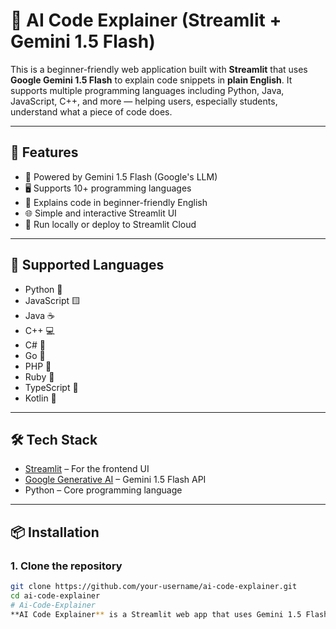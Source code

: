 # 🤖 AI Code Explainer (Streamlit + Gemini 1.5 Flash)

This is a beginner-friendly web application built with **Streamlit** that uses **Google Gemini 1.5 Flash** to explain code snippets in **plain English**. It supports multiple programming languages including Python, Java, JavaScript, C++, and more — helping users, especially students, understand what a piece of code does.

---

## 📌 Features

- 🧠 Powered by Gemini 1.5 Flash (Google's LLM)
- 🖥️ Supports 10+ programming languages
- 💬 Explains code in beginner-friendly English
- 🌐 Simple and interactive Streamlit UI
- 📱 Run locally or deploy to Streamlit Cloud

---

## 🚀 Supported Languages

- Python 🐍
- JavaScript 🟨
- Java ☕
- C++ 💻
- C# 🎯
- Go 🐹
- PHP 🐘
- Ruby 💎
- TypeScript 🧩
- Kotlin 📱

---

## 🛠️ Tech Stack

- [Streamlit](https://streamlit.io/) – For the frontend UI
- [Google Generative AI](https://ai.google.dev/) – Gemini 1.5 Flash API
- Python – Core programming language

---

## 📦 Installation

### 1. Clone the repository

```bash
git clone https://github.com/your-username/ai-code-explainer.git
cd ai-code-explainer
# Ai-Code-Explainer
**AI Code Explainer** is a Streamlit web app that uses Gemini 1.5 Flash to explain code in plain English. It supports multiple programming languages like Python, Java, JavaScript, C++, and more for beginner-friendly learning.
